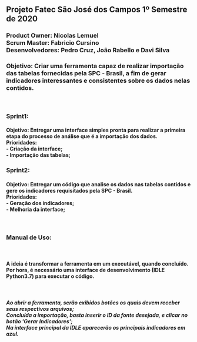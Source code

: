 <h2>Projeto Fatec São José dos Campos 1º Semestre de 2020</h2>
<h3>Product Owner: Nicolas Lemuel<br>Scrum Master: Fabricio Cursino<br>Desenvolvedores: Pedro Cruz, João Rabello e Davi Silva
<br>
<h3>Objetivo: Criar uma ferramenta capaz de realizar importação das tabelas fornecidas pela SPC - Brasil, a fim de gerar indicadores interessantes e consistentes sobre os dados nelas contidos.</h3>
<br>
<h3>Sprint1:</h3>
<h4>Objetivo: Entregar uma interface simples pronta para realizar a primeira etapa do processo de análise que é a importação dos dados.<br>Prioridades:<br>- Criação da interface;<br>- Importação das tabelas;
<br>
<h3>Sprint2:</h3>
<h4>Objetivo: Entregar um código que analise os dados nas tabelas contidos e gere os indicadores requisitados pela SPC - Brasil.<br>Prioridades:<br>- Geração dos indicadores;<br>- Melhoria da interface;</h4>
<br>
<h3>Manual de Uso:</h3><br>
    <h4>A ideia é transformar a ferramenta em um executável, quando concluído. Por hora, é necessário uma interface de desenvolvimento (IDLE Python3.7) para executar o código.</h4>
<br>
    <h5>Ao abrir a ferramenta, serão exibidos botões os quais devem receber seus respectivos arquivos;<br>Concluída a importação, basta inserir o ID da fonte desejada, e clicar no botão 'Gerar Indicadores';<br>Na interface principal da IDLE aparecerão os principais indicadores em azul.</h5>
